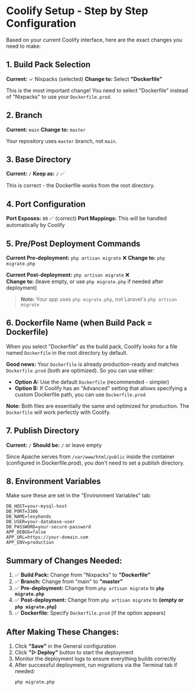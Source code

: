 # Coolify Setup - Step by Step Configuration

Based on your current Coolify interface, here are the exact changes you need to make:

## 1. Build Pack Selection

**Current:** ✓ Nixpacks (selected)
**Change to:** Select **"Dockerfile"**

This is the most important change! You need to select "Dockerfile" instead of "Nixpacks" to use your `Dockerfile.prod`.

## 2. Branch

**Current:** `main`
**Change to:** `master`

Your repository uses `master` branch, not `main`.

## 3. Base Directory

**Current:** `/`
**Keep as:** `/` ✅

This is correct - the Dockerfile works from the root directory.

## 4. Port Configuration

**Port Exposes:** `80` ✅ (correct)
**Port Mappings:** This will be handled automatically by Coolify

## 5. Pre/Post Deployment Commands

**Current Pre-deployment:** `php artisan migrate` ❌
**Change to:** `php migrate.php`

**Current Post-deployment:** `php artisan migrate` ❌  
**Change to:** (leave empty, or use `php migrate.php` if needed after deployment)

> **Note:** Your app uses `php migrate.php`, not Laravel's `php artisan migrate`

## 6. Dockerfile Name (when Build Pack = Dockerfile)

When you select "Dockerfile" as the build pack, Coolify looks for a file named `Dockerfile` in the root directory by default.

**Good news:** Your `Dockerfile` is already production-ready and matches `Dockerfile.prod` (both are optimized). So you can use either:

- **Option A:** Use the default `Dockerfile` (recommended - simpler)
- **Option B:** If Coolify has an "Advanced" setting that allows specifying a custom Dockerfile path, you can use `Dockerfile.prod`

**Note:** Both files are essentially the same and optimized for production. The `Dockerfile` will work perfectly with Coolify.

## 7. Publish Directory

**Current:** `/`
**Should be:** `/` or leave empty

Since Apache serves from `/var/www/html/public` inside the container (configured in Dockerfile.prod), you don't need to set a publish directory.

## 8. Environment Variables

Make sure these are set in the "Environment Variables" tab:

```env
DB_HOST=your-mysql-host
DB_PORT=3306
DB_NAME=lexyhands
DB_USER=your-database-user
DB_PASSWORD=your-secure-password
APP_DEBUG=false
APP_URL=https://your-domain.com
APP_ENV=production
```

## Summary of Changes Needed:

1. ✅ **Build Pack:** Change from "Nixpacks" to **"Dockerfile"**
2. ✅ **Branch:** Change from "main" to **"master"**
3. ✅ **Pre-deployment:** Change from `php artisan migrate` to **`php migrate.php`**
4. ✅ **Post-deployment:** Change from `php artisan migrate` to **(empty or `php migrate.php`)**
5. ✅ **Dockerfile:** Specify `Dockerfile.prod` (if the option appears)

## After Making These Changes:

1. Click **"Save"** in the General configuration
2. Click **"▷ Deploy"** button to start the deployment
3. Monitor the deployment logs to ensure everything builds correctly
4. After successful deployment, run migrations via the Terminal tab if needed:
   ```bash
   php migrate.php
   ```

